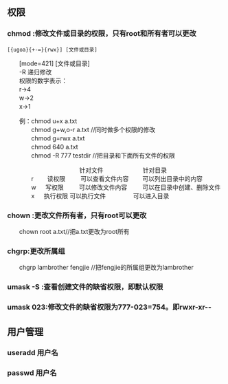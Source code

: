 ## 权限   

### chmod  :修改文件或目录的权限，只有root和所有者可以更改  

	[{ugoa}{+-=}{rwx}] [文件或目录]   
　　[mode=421] [文件或目录]  
　　-R 递归修改   
　　权限的数字表示：   
　　r->4   
　　w->2   
　　x->1   

　　例：chmod u+x a.txt   
　　　　chmod g+w,o-r a.txt //同时做多个权限的修改    
　　　　chmod g=rwx a.txt   
　　　　chmod 640 a.txt   
　　　　chmod -R 777 testdir //把目录和下面所有文件的权限    

　　　　　　　　　　　　针对文件　　 　　　　 针对目录   
　　　　r　　 读权限 　　 可以查看文件内容　　  可以列出目录中的内容   
　　　　w 　  写权限 　　 可以修改文件内容 　　 可以在目录中创建、删除文件   
　　　　x 　   执行权限      可以执行文件 　　　　 可以进入目录    

### chown :更改文件所有者，只有root可以更改   
　　chown root a.txt//把a.txt更改为root所有   


### chgrp:更改所属组    
　　chgrp lambrother fengjie //把fengjie的所属组更改为lambrother   

### umask -S :查看创建文件的缺省权限，即默认权限    
### umask 023:修改文件的缺省权限为777-023=754。即rwxr-xr--    


## 用户管理  

### useradd 用户名   

### passwd 用户名   



